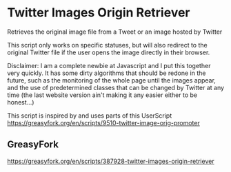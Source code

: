 # Twitter Images Origin Retriever
Retrieves the original image file from a Tweet or an image hosted by Twitter

This script only works on specific statuses, but will also redirect to the original Twitter file if the user opens the image directly in their browser.

Disclaimer: I am a complete newbie at Javascript and I put this together very quickly. It has some dirty algorithms that should be redone in the future, such as the monitoring of the whole page until the images appear, and the use of predetermined classes that can be changed by Twitter at any time (the last website version ain't making it any easier either to be honest...)

This script is inspired by and uses parts of this UserScript https://greasyfork.org/en/scripts/9510-twitter-image-orig-promoter

GreasyFork
----------
<https://greasyfork.org/en/scripts/387928-twitter-images-origin-retriever>
